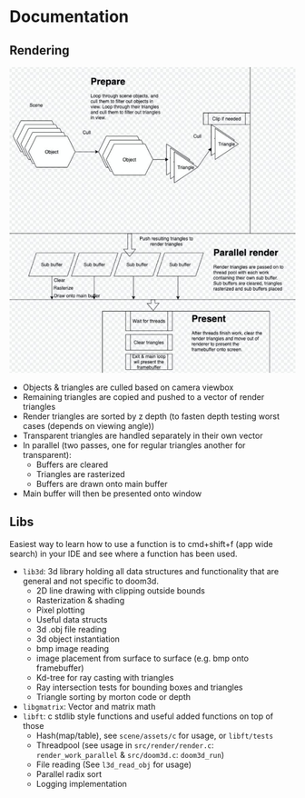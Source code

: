 # Documentation

## Rendering

![Render flowchart](assets/img/render_architecture.jpg)

- Objects & triangles are culled based on camera viewbox
- Remaining triangles are copied and pushed to a vector of render triangles
- Render triangles are sorted by z depth (to fasten depth testing worst cases (depends on viewing angle))
- Transparent triangles are handled separately in their own vector
- In parallel (two passes, one for regular triangles another for transparent):
  - Buffers are cleared
  - Triangles are rasterized
  - Buffers are drawn onto main buffer
- Main buffer will then be presented onto window

## Libs

Easiest way to learn how to use a function is to cmd+shift+f (app wide search) in your IDE and see where a function has been used.

- `lib3d`: 3d library holding all data structures and functionality that are general and not specific to doom3d.
  - 2D line drawing with clipping outside bounds
  - Rasterization & shading
  - Pixel plotting
  - Useful data structs
  - 3d .obj file reading
  - 3d object instantiation
  - bmp image reading
  - image placement from surface to surface (e.g. bmp onto framebuffer)
  - Kd-tree for ray casting with triangles
  - Ray intersection tests for bounding boxes and triangles
  - Triangle sorting by morton code or depth
- `libgmatrix`: Vector and matrix math
- `libft`: c stdlib style functions and useful added functions on top of those
  - Hash(map/table), see `scene/assets/c` for usage, or `libft/tests`
  - Threadpool (see usage in `src/render/render.c`: `render_work_parallel` & `src/doom3d.c`: `doom3d_run`)
  - File reading (See `l3d_read_obj` for usage)
  - Parallel radix sort
  - Logging implementation
